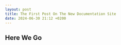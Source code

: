 ```yaml
---
layout: post
title: The First Post On The New Documentation Site
date: 2024-06-30 21:12 +0200
---
```


## Here We Go
